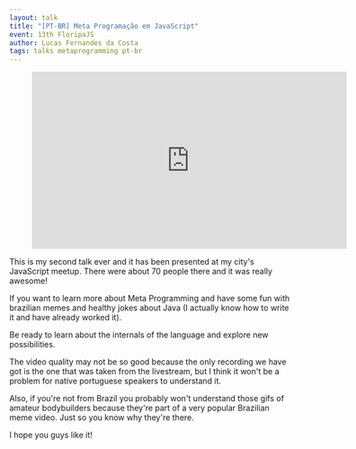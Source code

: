 ```yaml
---
layout: talk
title: "[PT-BR] Meta Programação em JavaScript"
event: 13th FloripaJS
author: Lucas Fernandes da Costa
tags: talks metaprogramming pt-br
---
```


<div class="video">
    <figure>
      <iframe width="560" height="315" src="https://www.youtube.com/embed/W4202MwhwFs" frameborder="0" allowfullscreen></iframe>
    </figure>
</div>

This is my second talk ever and it has been presented at my city's JavaScript meetup. There were about 70 people there and it was really awesome!

If you want to learn more about Meta Programming and have some fun with brazilian memes and healthy jokes about Java (I actually know how to write it and have already worked it).

Be ready to learn about the internals of the language and explore new possibilities.

The video quality may not be so good because the only recording we have got is the one that was taken from the livestream, but I think it won't be a problem for native portuguese speakers to understand it.

Also, if you're not from Brazil you probably won't understand those gifs of amateur bodybuilders because they're part of a very popular Brazilian meme video. Just so you know why they're there.

I hope you guys like it!
